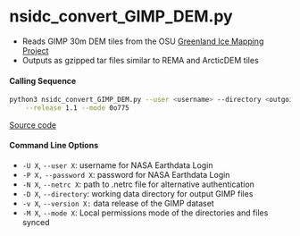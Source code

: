 nsidc_convert_GIMP_DEM.py
=========================

 - Reads GIMP 30m DEM tiles from the OSU [Greenland Ice Mapping Project](https://nsidc.org/data/nsidc-0645/versions/1)
 - Outputs as gzipped tar files similar to REMA and ArcticDEM tiles

#### Calling Sequence
```bash
python3 nsidc_convert_GIMP_DEM.py --user <username> --directory <outgoing> \
	--release 1.1 --mode 0o775
```
[Source code](https://github.com/tsutterley/Grounding-Zones/blob/main/scripts/nsidc_convert_GIMP_DEM.py)

#### Command Line Options
 - `-U X`, `--user X`: username for NASA Earthdata Login
 - `-P X,` `--password X`: password for NASA Earthdata Login
 - `-N X`, `--netrc X`: path to .netrc file for alternative authentication
 - `-D X`, `--directory`: working data directory for output GIMP files
 - `-v X`, `--version X:` data release of the GIMP dataset
 - `-M X`, `--mode X`: Local permissions mode of the directories and files synced
